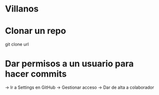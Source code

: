 # Villanos

# Clonar un repo
git clone url

# Dar permisos a un usuario para hacer commits
-> Ir a Settings en GitHub -> Gestionar acceso -> Dar de alta a colaborador

